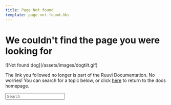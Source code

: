 ```yaml
---
title: Page Not found
template: page-not-found.hbs
---
```

<div class="page-not-found">
  <div class="wrapper">
    <h1>We couldn't find the page you were looking for</h1>
    <div class='image'>
      ![Not found dog](/assets/images/dogtilt.gif)
    </div>
    <div class="not-found-text">
    <p>The link you followed no longer is part of the Ruuvi Documentation. No worries! You can search for a topic below, or click <a href="/">here</a> to return to the docs homepage.</p>
      <div class="search">
        <div class="search-input-wrapper">
          <i class="ion-search"></i>
          <input class="search-box" type="text" placeholder="Search" value=""/>
        </div>
        <div class="search-results">
        </div>
      </div>
    </div>
  </div>
</div>
